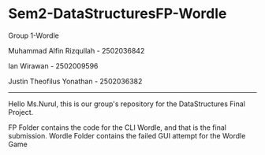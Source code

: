# Sem2-DataStructuresFP-Wordle

Group 1-Wordle


Muhammad Alfin Rizqullah -  2502036842

Ian Wirawan - 2502009596

Justin Theofilus Yonathan - 2502036382

----------------------------------------------------------------------------------------------


Hello Ms.Nurul, this is our group's repository for the DataStructures Final Project.

FP Folder contains the code for the CLI Wordle, and that is the final submission.
Wordle Folder contains the failed GUI attempt for the Wordle Game
